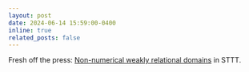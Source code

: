 ```yaml
---
layout: post
date: 2024-06-14 15:59:00-0400
inline: true
related_posts: false
---
```


Fresh off the press: [Non-numerical weakly relational domains](https://doi.org/10.1007/s10009-024-00755-0) in STTT.
